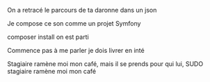 On a retracé le parcours de ta daronne
dans un json

Je compose ce son comme un projet Symfony

composer install on est parti

Commence pas à me parler
je dois livrer en inté

Stagiaire ramène moi mon café, mais il se prends pour qui lui, SUDO stagiaire ramène moi mon café
